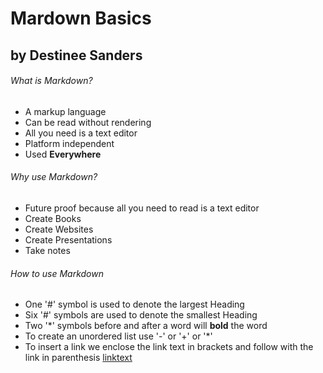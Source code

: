 # Mardown Basics
##  by Destinee Sanders

###### What is Markdown? 

+ A markup language
+ Can be read without rendering
+ All you need is a text editor
+ Platform independent
+ Used **Everywhere**

###### Why use Markdown?

+ Future proof because all you need to read is a text editor
+ Create Books
+ Create Websites
+ Create Presentations
+ Take notes

###### How to use Markdown

+ One '#' symbol is used to denote the largest Heading 
+ Six '#' symbols are used to denote the smallest Heading 
+ Two '*' symbols before and after a word will **bold** the word
+ To create an unordered list use '-' or '+' or '*'
+ To insert a link we enclose the link text in brackets and follow with the link in parenthesis [linktext](fakelink) 

